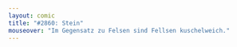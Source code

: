 ```yaml
---
layout: comic
title: "#2860: Stein"
mouseover: "Im Gegensatz zu Felsen sind Fellsen kuschelweich."
---
```

